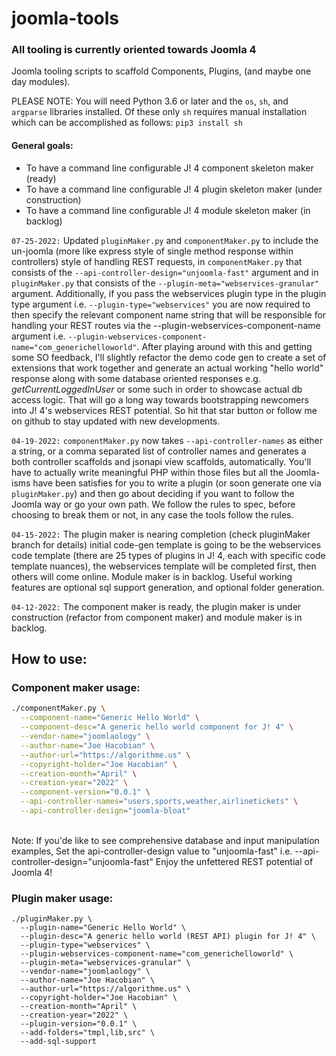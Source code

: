 # joomla-tools

### All tooling is currently oriented towards Joomla 4

Joomla tooling scripts to scaffold Components, Plugins, (and maybe one day modules).

PLEASE NOTE: You will need Python 3.6 or later and the `os`, `sh`, and `argparse` libraries installed. Of these only `sh` requires manual installation which can be accomplished as follows: `pip3 install sh`

#### General goals:

- To have a command line configurable J! 4 component skeleton maker (ready)
- To have a command line configurable J! 4 plugin skeleton maker (under construction)
- To have a command line configurable J! 4 module skeleton maker (in backlog)  
   
`07-25-2022:` Updated `pluginMaker.py` and `componentMaker.py` to include the un-joomla (more like express style of single method response within controllers) style of handling REST requests, in `componentMaker.py` that consists of the `--api-controller-design="unjoomla-fast"` argument and in `pluginMaker.py` that consists of the `--plugin-meta="webservices-granular"` argument. Additionally, if you pass the webservices plugin type in the plugin type argument i.e. `--plugin-type="webservices"` you are now required to then specify the relevant component name string that will be responsible for handling your REST routes via the --plugin-webservices-component-name argument i.e. `--plugin-webservices-component-name="com_generichelloworld"`.
After playing around with this and getting some SO feedback, I'll slightly refactor the demo code gen to create a set of extensions that work together and generate an actual working "hello world" response along with some database oriented responses e.g. _getCurrentLoggedInUser_ or some such in order to showcase actual db access logic. That will go a long way towards bootstrapping newcomers into J! 4's webservices REST potential. So hit that star button or follow me on github to stay updated with new developments.
  
  
`04-19-2022:` `componentMaker.py` now takes `--api-controller-names` as either a string, or a comma separated list of controller names and generates a both controller scaffolds and jsonapi view  scaffolds, automatically. You'll have to actually write meaningful PHP within those files but all the Joomla-isms have been satisfies for you to write a plugin (or soon generate one via `pluginMaker.py`) and then go about deciding if you want to follow the Joomla way or go your own path. We follow the rules to spec, before choosing to break them or not, in any case the tools follow the rules.    
  
`04-15-2022:` The plugin maker is nearing completion (check pluginMaker branch for details) initial code-gen template is going to be the webservices code template (there are 25 types of plugins in J! 4, each with specific code template nuances), the webservices template will be completed first, then others will come online. Module maker is in backlog. Useful working features are optional sql support generation, and optional folder generation.  
  
`04-12-2022:` The component maker is ready, the plugin maker is under construction (refactor from component maker) and module maker is in backlog.

## How to use:

### Component maker usage:

```bash
./componentMaker.py \
  --component-name="Generic Hello World" \
  --component-desc="A generic hello world component for J! 4" \
  --vendor-name="joomlaology" \
  --author-name="Joe Hacobian" \
  --author-url="https://algorithme.us" \
  --copyright-holder="Joe Hacobian" \
  --creation-month="April" \
  --creation-year="2022" \
  --component-version="0.0.1" \
  --api-controller-names="users,sports,weather,airlinetickets" \
  --api-controller-design="joomla-bloat"
```
<br>
Note: If you'de like to see comprehensive database and input manipulation examples,
Set the api-controller-design value to "unjoomla-fast" i.e. --api-controller-design="unjoomla-fast"
Enjoy the unfettered REST potential of Joomla 4!

### Plugin maker usage:

```
./pluginMaker.py \
  --plugin-name="Generic Hello World" \
  --plugin-desc="A generic hello world (REST API) plugin for J! 4" \
  --plugin-type="webservices" \
  --plugin-webservices-component-name="com_generichelloworld" \
  --plugin-meta="webservices-granular" \
  --vendor-name="joomlaology" \
  --author-name="Joe Hacobian" \
  --author-url="https://algorithme.us" \
  --copyright-holder="Joe Hacobian" \
  --creation-month="April" \
  --creation-year="2022" \
  --plugin-version="0.0.1" \
  --add-folders="tmpl,lib,src" \
  --add-sql-support
```
